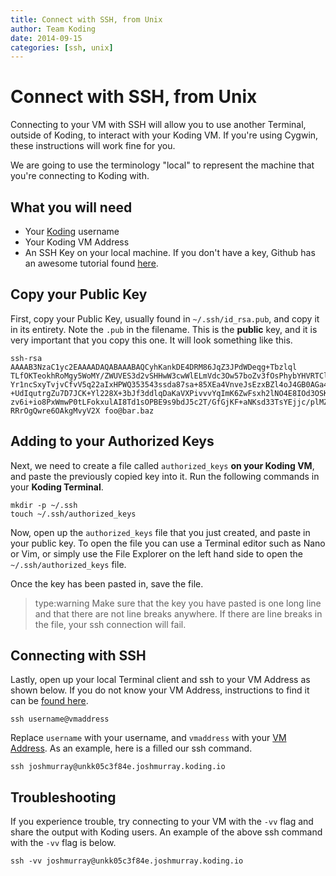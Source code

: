 ```yaml
---
title: Connect with SSH, from Unix
author: Team Koding
date: 2014-09-15
categories: [ssh, unix]
---
```


# Connect with SSH, from Unix

Connecting to your VM with SSH will allow you to use another Terminal,
outside of Koding, to interact with your Koding VM. If you're using
Cygwin, these instructions will work fine for you.

We are going to use the terminology "local" to represent the machine that
you're connecting to Koding with.

## What you will need

- Your [Koding][koding] username
- Your Koding VM Address
- An SSH Key on your local machine. If you don't have a key, Github has
  an awesome tutorial found [here][github keygen].

## Copy your Public Key

First, copy your Public Key, usually found in `~/.ssh/id_rsa.pub`, and
copy it in its entirety. Note the `.pub` in the filename. This is the
**public** key, and it is very important that you copy this one. It will
look something like this.

```
ssh-rsa AAAAB3NzaC1yc2EAAAADAQABAAABAQCyhKankDE4DRM86JqZ3JPdWDeqg+Tbzlql
TLfOKTeokhRoMgy5WoMY/ZWUVES3d2vSHHwW3cwWlELmVdc3Ow57boZv3fOsPhybYHVRTClX
Yr1ncSxyTvjvCfvV5q22aIxHPWQ353543ssda87sa+85XEa4VnveJsEzxBZl4oJ4GB0AGa48
+UdIqutrgZu7D7JCK+Yl228X+3bJf3ddlqDaKaVXPivvvYqImK6ZwFsxh2lNO4E8IOd3OSK9
zv6i+io8PxWmwP0tLFokxulAI8Td1sOPBE9s9bdJ5c2T/GfGjKF+aNKsd33TsYEjjc/plMZm
RRrOgQwre6OAkgMvyV2X foo@bar.baz
```

## Adding to your Authorized Keys

Next, we need to create a file called `authorized_keys` **on your Koding
VM**, and paste the previously copied key into it. Run the following
commands in your **Koding Terminal**.

```
mkdir -p ~/.ssh
touch ~/.ssh/authorized_keys
```

Now, open up the `authorized_keys` file that you just created, and paste
in your public key. To open the file you can use a Terminal editor such
as Nano or Vim, or simply use the File Explorer on the left hand side to
open the `~/.ssh/authorized_keys` file.

Once the key has been pasted in, save the file.

> type:warning
> Make sure that the key you have pasted is one long line and that there are not line breaks anywhere. If there are line breaks in the file, your ssh connection will fail.

## Connecting with SSH

Lastly, open up your local Terminal client and ssh to your VM Address as
shown below. If you do not know your VM Address, instructions to find it
can be [found here][vm address].

```
ssh username@vmaddress
```

Replace `username` with your username, and `vmaddress` with your [VM
Address][vm address]. As an example, here is a filled our ssh command.

```
ssh joshmurray@unkk05c3f84e.joshmurray.koding.io
```

## Troubleshooting

If you experience trouble, try connecting to your VM with the `-vv` flag
and share the output with Koding users. An example of the above ssh
command with the `-vv` flag is below.

```
ssh -vv joshmurray@unkk05c3f84e.joshmurray.koding.io
```




[koding]: https://koding.com
[github keygen]: https://help.github.com/articles/generating-ssh-keys
[connect windows]: /guides/connect-with-ssh-windows
[vm address]: /faq/vm-address
